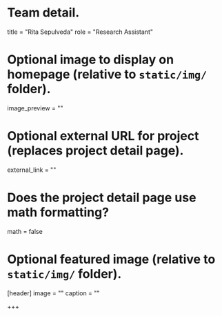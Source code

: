 # Team detail.
title = "Rita Sepulveda"
role = "Research Assistant"
# Optional image to display on homepage (relative to `static/img/` folder).
image_preview = ""
# Optional external URL for project (replaces project detail page).
external_link = ""

# Does the project detail page use math formatting?
math = false

# Optional featured image (relative to `static/img/` folder).
[header]
image = ""
caption = ""

+++
